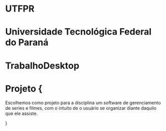 # UTFPR

# Universidade Tecnológica Federal do Paraná

# TrabalhoDesktop

 # Projeto {

Escolhemos como projeto para a disciplina um software
de gerenciamento de series e filmes, com o intuito de 
o usuário se organizar diante daquilo que ele assiste.

}
